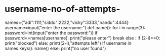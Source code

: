 # username-no-of-attempts-
names={"adi":1111,"siddu":2222,"vicky":3333,"nandu":4444}
username=input("enter the username:")
def name():
    for i in range(3):
        password=int(input("enter the password:"))
        if password==names[username]:
            print("please enter")
            break
        else :
            if (2-i)==0:
                print("blocked")
            else:
                print((2-i),"attempts left")
if username in names.keys():
    name()
else:
    print("no user found")
